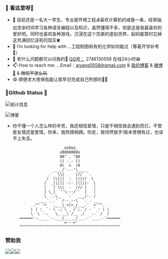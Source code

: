 ### 🎈 看这里呀👋

- 🌱 目前还是一名大一学生，专业是环境工程💰喜欢计算机的咸鱼一条，经常抽出空余时间学习各种语言编程以及知识，虽然懂得不多，但是这是我最喜欢的爱好吧。同时也喜欢各种游戏，沉浸在这个完美的虚拟世界，起码能暂时忘掉这充满回忆该死的现实🍀 
- 🤔 I’m looking for help with ...工程制图和有机化学如何能过（等着开学补考📄）
- 💬 有什么问题都可以问我的🎯  [QQ号：](http://wpa.qq.com/msgrd?v=3&uin=2746130558&site=qq&menu=yes)  2746130558 在线24小时😁
- 📫 How to reach me: ...Email：wyang0558@gmail.com & [我的博客]( https://ysnsn.cn/) & [微博📩](https://weibo.com/ysnsn) & ~~微信不怎么玩~~
- 😄 顺便求大佬保佑能让我早日完成自己所想的👩🙏


###  📌Github Status 👻
![统计信息](https://github-readme-stats.vercel.app/api?username=Ysnsn&show_icons=true&title_color=fffffc&icon_color=FFFFFF&text_color=FFFFFF&bg_color=fa9191)

![博客](https://github-readme-stats.vercel.app/api/pin/?username=Ysnsn&repo=Ysnsn.github.io)

-   你不懂一个人怎么样的辛苦，我还相信爱情，只是不相信我会遇到而已，不管是友情还是爱情，你来，我热情相拥。你走，我坦然放手!我未曾拥有过，也谈不上失去。

                              _ooOoo_
                             o8888888o
                             88" . "88	
                             (| -_- |)         
                             O\  =  /O	
                          ____/`---'\____	
                        .'  \\|     |//  `.
                       /  \\|||  :  |||//  \
                      /  _||||| -:- |||||-  \
                      |   | \\\  -  /// |   |
                      | \_|  ''\---/''  |   |
                      \  .-\__  `-`  ___/-. /
                    ___`. .'  /--.--\  `. . __
                 ."" '<  `.___\_<|>_/___.'  >'"".
                | | :  `- \`.;`\ _ /`;.`/ - ` : | |
                \  \ `-.   \_ __\ /__ _/   .-` /  /
           ======`-.____`-.___\_____/___.-`____.-'======
                              `=---='
           ^^^^^^^^^^^^^^^^^^^^^^^^^^^^^^^^^^^^^^^^^^^^^
	   
### 赞助我
![](https://cdn.jsdelivr.net/gh/Ysnsn/donate/qq.jpg)![](https://cdn.jsdelivr.net/gh/Ysnsn/donate/weixin.jpg)![](https://cdn.jsdelivr.net/gh/Ysnsn/donate/alipay.jpg)
